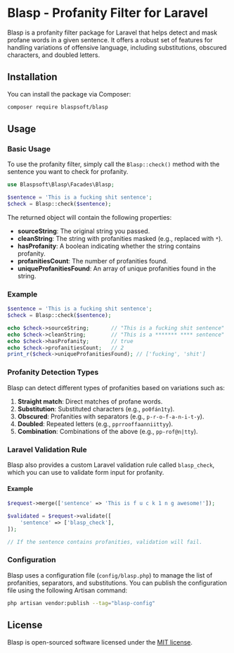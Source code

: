 # Blasp - Profanity Filter for Laravel

Blasp is a profanity filter package for Laravel that helps detect and mask profane words in a given sentence. It offers a robust set of features for handling variations of offensive language, including substitutions, obscured characters, and doubled letters.

## Installation

You can install the package via Composer:

```bash
composer require blaspsoft/blasp
```

## Usage

### Basic Usage

To use the profanity filter, simply call the `Blasp::check()` method with the sentence you want to check for profanity.

```php
use Blaspsoft\Blasp\Facades\Blasp;

$sentence = 'This is a fucking shit sentence';
$check = Blasp::check($sentence);
```

The returned object will contain the following properties:

- **sourceString**: The original string you passed.
- **cleanString**: The string with profanities masked (e.g., replaced with `*`).
- **hasProfanity**: A boolean indicating whether the string contains profanity.
- **profanitiesCount**: The number of profanities found.
- **uniqueProfanitiesFound**: An array of unique profanities found in the string.

### Example

```php
$sentence = 'This is a fucking shit sentence';
$check = Blasp::check($sentence);

echo $check->sourceString;       // "This is a fucking shit sentence"
echo $check->cleanString;        // "This is a ******* **** sentence"
echo $check->hasProfanity;       // true
echo $check->profanitiesCount;   // 2
print_r($check->uniqueProfanitiesFound); // ['fucking', 'shit']
```

### Profanity Detection Types

Blasp can detect different types of profanities based on variations such as:

1. **Straight match**: Direct matches of profane words.
2. **Substitution**: Substituted characters (e.g., `po0fán1ty`).
3. **Obscured**: Profanities with separators (e.g., `p-r-o-f-a-n-i-t-y`).
4. **Doubled**: Repeated letters (e.g., `pprrooffaanniittyy`).
5. **Combination**: Combinations of the above (e.g., `pp-rof@n|tty`).

### Laravel Validation Rule

Blasp also provides a custom Laravel validation rule called `blasp_check`, which you can use to validate form input for profanity.

#### Example

```php
$request->merge(['sentence' => 'This is f u c k 1 n g awesome!']);

$validated = $request->validate([
    'sentence' => ['blasp_check'],
]);

// If the sentence contains profanities, validation will fail.
```

### Configuration

Blasp uses a configuration file (`config/blasp.php`) to manage the list of profanities, separators, and substitutions. You can publish the configuration file using the following Artisan command:

```bash
php artisan vendor:publish --tag="blasp-config"
```

## License

Blasp is open-sourced software licensed under the [MIT license](LICENSE).
